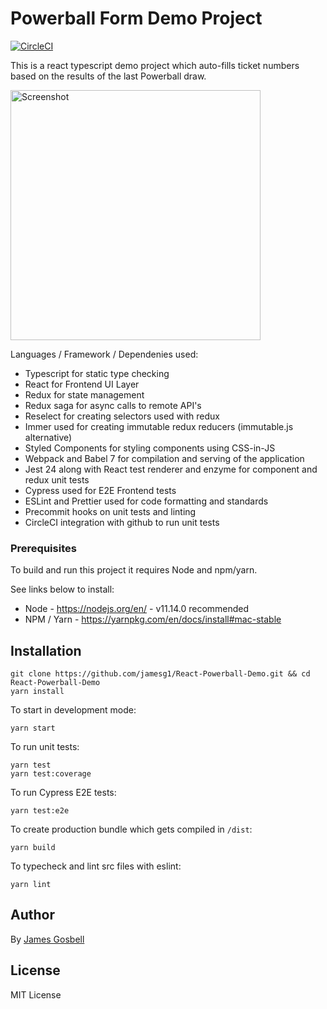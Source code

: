 # Powerball Form Demo Project
[![CircleCI](https://circleci.com/gh/jamesg1/React-Powerball-Demo/tree/master.svg?style=svg)](https://circleci.com/gh/jamesg1/React-Powerball-Demo/tree/master)

This is a react typescript demo project which auto-fills ticket numbers based on the results of the last Powerball draw. 

<img width="400" alt="Screenshot" src="https://user-images.githubusercontent.com/51249461/58845020-f0985700-86bc-11e9-845c-7788eaff51ca.png">

Languages / Framework / Dependenies used:
* Typescript for static type checking
* React for Frontend UI Layer
* Redux for state management
* Redux saga for async calls to remote API's
* Reselect for creating selectors used with redux
* Immer used for creating immutable redux reducers (immutable.js alternative)
* Styled Components for styling components using CSS-in-JS
* Webpack and Babel 7 for compilation and serving of the application
* Jest 24 along with React test renderer and enzyme for component and redux unit tests
* Cypress used for E2E Frontend tests
* ESLint and Prettier used for code formatting and standards
* Precommit hooks on unit tests and linting
* CircleCI integration with github to run unit tests

### Prerequisites
To build and run this project it requires Node and npm/yarn.

See links below to install:
- Node - https://nodejs.org/en/ - v11.14.0 recommended
- NPM / Yarn - https://yarnpkg.com/en/docs/install#mac-stable

## Installation

```
git clone https://github.com/jamesg1/React-Powerball-Demo.git && cd React-Powerball-Demo
yarn install
```

To start in development mode:
```
yarn start
```

To run unit tests: 
```
yarn test
yarn test:coverage
```

To run Cypress E2E tests: 
```
yarn test:e2e
```

To create production bundle which gets compiled in `/dist`: 
```
yarn build
```

To typecheck and lint src files with eslint:
```
yarn lint
```

## Author

By [James Gosbell](https://github.com/jamesg1)

## License

MIT License
